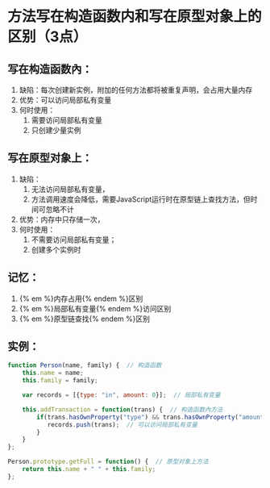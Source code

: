 # 方法写在构造函数内和写在原型对象上的区别（3点）

## 写在构造函数內：
1. 缺陷：每次创建新实例，附加的任何方法都将被重复声明，会占用大量内存
2. 优势：可以访问局部私有变量
3. 何时使用：
    1. 需要访问局部私有变量
    2. 只创建少量实例

## 写在原型对象上：
1. 缺陷：
    1. 无法访问局部私有变量，
    2. 方法调用速度会降低，需要JavaScript运行时在原型链上查找方法，但时间可忽略不计
2. 优势：内存中只存储一次，
3. 何时使用：
    1. 不需要访问局部私有变量；
    2. 创建多个实例时

## 记忆：
1. {% em %}内存占用{% endem %}区别
2. {% em %}局部私有变量{% endem %}访问区别
3. {% em %}原型链查找{% endem %}区别

## 实例：
```js
function Person(name, family) {  // 构造函数
    this.name = name;
    this.family = family;

    var records = [{type: "in", amount: 0}];  // 局部私有变量

    this.addTransaction = function(trans) {  // 构造函数內方法
        if(trans.hasOwnProperty("type") && trans.hasOwnProperty("amount")) {
           records.push(trans);  // 可以访问局部私有变量
        }
    }
};

Person.prototype.getFull = function() {  // 原型对象上方法
    return this.name + " " + this.family;
};

```